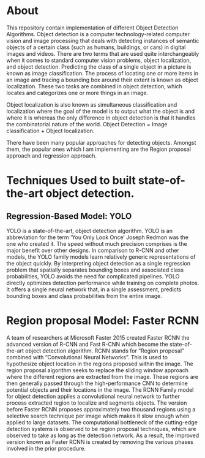 # About
This repository contain implementation of different Object Detection Algorithms. 
Object detection is a computer technology-related computer vision and image processing that deals with detecting instances of semantic objects of a certain class (such as humans, buildings, or cars) in digital images and videos. There are two terms that are used quite interchangeably when it comes to standard computer vision problems, object localization, and object detection. Predicting the class of a single object in a picture is known as image classification. The process of locating one or more items in an image and tracing a bounding box around their extent is known as object localization. These two tasks are combined in object detection, which locates and categorizes one or more things in an image.

Object localization is also known as simultaneous classification and localization where the goal of the model is to output what the object is and where it is whereas the only difference in object detection is that it handles the combinatorial nature of the world.
Object Detection = Image classification + Object localization.

There have been many popular approaches for detecting objects. Amongst them, the popular ones which I am implementing are the Region proposal approach and regression approach. 
# Techniques Used to built state-of-the-art object detection.
## Regression-Based Model: YOLO
YOLO is a state-of-the-art, object detection algorithm. YOLO is an abbreviation for the term ‘You Only Look Once’ Joseph Redmon was the one who created it. The speed without much precision comprises is the major benefit over other designs. In comparison to R-CNN and other models, the YOLO family models learn relatively generic representations of the object quickly. By interpreting object detection as a single regression problem that spatially separates bounding boxes and associated class probabilities, YOLO avoids the need for complicated pipelines. YOLO directly optimizes detection performance while training on complete photos. It offers a single neural network that, in a single assessment, predicts bounding boxes and class probabilities from the entire image.
#	Region proposal Model: Faster RCNN
A team of researchers at Microsoft Faster 2015 created Faster RCNN the advanced version of R-CNN and Fast R-CNN which become the state-of-the-art object detection algorithm. RCNN stands for “Region proposal” combined with “Convolutional Neural Networks”. This is used to hypothesize object location in the regions proposed within the image. The region proposal algorithm seeks to replace the sliding window approach where the different regions are extracted from the image. These regions are then generally passed through the high-performance CNN to determine potential objects and their locations in the image. The RCNN Family model for object detection applies a convolutional neural network to further process extracted region to localize and segments objects. The version before Faster RCNN proposes approximately two thousand regions using a selective search technique per image which makes it slow enough when applied to large datasets. The computational bottleneck of the cutting-edge detection systems is observed to be region proposal techniques, which are observed to take as long as the detection network. As a result, the improved version known as Faster RCNN is created by removing the various phases involved in the prior procedure.
